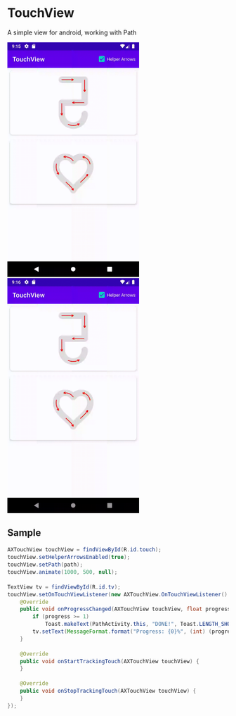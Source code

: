 # TouchView
 A simple view for android, working with Path

<img src="./images/TouchView-1.gif" width=300>  <img src="./images/TouchView-2.gif" width=300>

## Sample

```java
AXTouchView touchView = findViewById(R.id.touch);
touchView.setHelperArrowsEnabled(true);
touchView.setPath(path);
touchView.animate(1000, 500, null);

TextView tv = findViewById(R.id.tv);
touchView.setOnTouchViewListener(new AXTouchView.OnTouchViewListener() {
    @Override
    public void onProgressChanged(AXTouchView touchView, float progress) {
        if (progress >= 1)
            Toast.makeText(PathActivity.this, "DONE!", Toast.LENGTH_SHORT).show();
        tv.setText(MessageFormat.format("Progress: {0}%", (int) (progress * 100)));
    }

    @Override
    public void onStartTrackingTouch(AXTouchView touchView) {
    }

    @Override
    public void onStopTrackingTouch(AXTouchView touchView) {
    }
});
```
